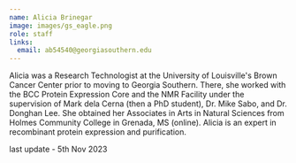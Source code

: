 ```yaml
---
name: Alicia Brinegar
image: images/gs_eagle.png
role: staff
links:
  email: ab54540@georgiasouthern.edu
---
```


Alicia was a Research Technologist at the University of Louisville's Brown Cancer Center prior to moving to Georgia Southern. There, she worked with the BCC Protein Expression Core and the NMR Facility under the supervision of Mark dela Cerna (then a PhD student), Dr. Mike Sabo, and Dr. Donghan Lee. She obtained her Associates in Arts in Natural Sciences from Holmes Community College in Grenada, MS (online). Alicia is an expert in recombinant protein expression and purification.

last update - 5th Nov 2023
